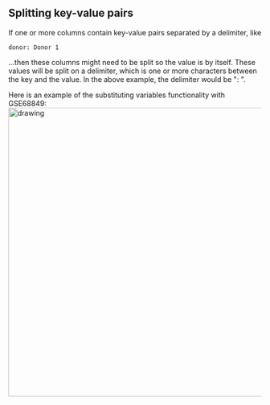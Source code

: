 ## Splitting key-value pairs

If one or more columns contain key-value pairs separated by a delimiter, like

`donor: Donor 1`

...then these columns might need to be split so the value is by itself. These values will be split on a delimiter, which is one or more characters between the key and the value. In the above example, the delimiter would be ":&nbsp;".

Here is an example of the substituting variables functionality with GSE68849:
<img src="www/separate_example.gif" alt="drawing" width="575"/>
